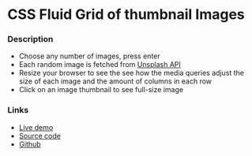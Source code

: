 # CSS Fluid Grid of thumbnail Images

### Description
- Choose any number of images, press enter
- Each random image is fetched from [Unsplash API](https://unsplash.com)
- Resize your browser to see the see how the media queries adjust the size of each image and the amount of columns in each row
- Click on an image thumbnail to see full-size image

### Links
- [Live demo](https://css-fluid-grid-of-thumbnails.rjlevy.repl.co/)
- [Source code](https://repl.it/@rjlevy/css-fluid-grid-of-thumbnails)
- [Github](https://github.com/rolandjlevy/CSS-fluid-grid-of-thumbnails)